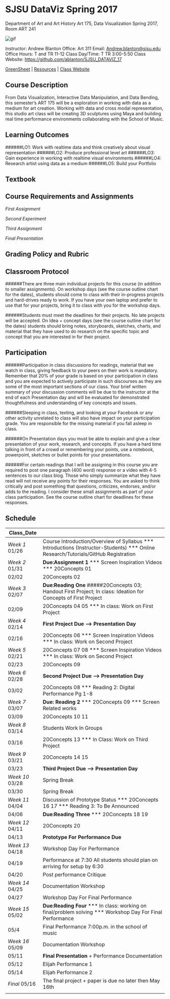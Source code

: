 **SJSU DataViz Spring 2017**
======================
Department of Art and Art History
Art 175, Data Visualization Spring 2017, Room ART 241

![gif](http://i.imgur.com/zdzDxsA.gif)

Instructor: Andrew Blanton
Office: Art 311
Email: Andrew.blanton@sjsu.edu
Office Hours: T and TR 11-12
Class Day/Time: T TR 3:00-5:50
Class Website: https://github.com/ablanton/SJSU_DATAVIZ_17

[GreenSheet](https://github.com/ablanton/SJSU_DATAVIZ_17/blob/master/GREENSHEET.md)
| [Resources](https://github.com/ablanton/SJSU_DATAVIZ_17/blob/master/RESOURCES.md)
| [Class Website](https://github.com/ablanton/SJSU_DATAVIZ_17)

Course Description
------------------
From Data Visualization, Interactive Data Manipulation, and Data Bending, this semester’s ART 175 will be a exploration in working with data as a medium for art creation. Working with data and cross modal representation, this studio art class will be creating 3D sculptures using Maya and building real time performance environments collaborating with the School of Music.

Learning Outcomes
-----------------

######LO1: Work with realtime data and think creatively about visual representation
######LO2: Produce professional level art
######LO3: Gain experience in working with realtime visual environments
######LO4: Research artist using data as a medium
######LO5: Build your Portfolio

Textbook
--------

Course Requirements and Assignments
-----------------------------------

*First Assignment*

*Second Experiment*

*Third Assignment*

*Final Presentation*

Grading Policy and Rubric
-------------------------

Classroom Protocol
------------------

######There are three main individual projects for this course (in addition to smaller assignments). On workshop days (see the course outline chart for the dates), students should come to class with their in-progress projects and hard-drives ready to work. If you have your own laptop and prefer to use that for your projects, bring it to class with you for the workshop days.

######Students must meet the deadlines for their projects. No late projects will be accepted. On Idea + concept days (see the course outline chart for the dates) students should bring notes, storyboards, sketches, charts, and material that they have used to do research on the specific topic and concept that you are interested in for their project.

Participation
-------------

######Participation in class discussions for readings, material that we watch in class, giving feedback to your peers on their work is mandatory. Remember that 20% of your grade is based on your participation in class and you are expected to actively participate in such discourses as they are some of the most important sections of our class. Your brief written summary of your discussion comments will be due to the instructor at the end of each Presentation day and will be evaluated for demonstrated thoughtfulness and understanding of key concepts and issues.

######Sleeping in class, texting, and looking at your Facebook or any other activity unrelated to class will also have impact on your participation grade. You are responsible for the missing material if you fall asleep in class.

######On Presentation days you must be able to explain and give a clear presentation of your work, research, and concepts. If you have a hard time talking in front of a crowd or remembering your points, use a notebook, powerpoint, sketches or bullet points for your presentations.

######For certain readings that I will be assigning in this course you are required to post one paragraph (400 word) response or a video with 4-5 sentences to our class blog. Those who simply summarize what they have read will not receive any points for their responses. You are asked to think critically and post something that questions, criticizes, endorses, and/or adds to the reading. I consider these small assignments as part of your class participation. See the course outline chart for deadlines for these responses.

Schedule
--------

| Class_Date          |                                                                                                                                                                        |
| ------------------- |----------------------------------------------------------------------------------------------------------------------------------------------------------------------|
| *Week 1* 01/26      | Course Introduction/Overview of Syllabus *** Introductions (Instructor-Students) *** Online Research/Tutorials/GitHub Registration                                     |
| *Week 2* 01/31      | **Due:Assignment 1** *** Screen Inspiration Videos *** 20Concepts 01                                                        |
| 02/02               | 20Concepts 02 |
| *Week 3* 02/07      | **Due:Reading One** #####20Concepts 03; Handout First Project; In class: Ideation for Concepts of First Project |
| 02/09               | 20Concepts 04 05 *** In class: Work on First Project |
| *Week 4* 02/14      | **First Project Due --> Presentation Day** |
| 02/16               | 20Concepts 06 *** Screen Inspiration Videos *** In class: Work on Second Project |
| *Week 5* 02/21      | 20Concepts 07 08 *** Screen Inspiration Videos *** In class: Work on Second Project |
| 02/23               | 20Concepts 09 |
| *Week 6* 02/28      | **Second Project Due --> Presentation Day** |
| 03/02               | 20Concepts 08 *** Reading 2: Digital Performance Pg 1-8 |
| *Week 7* 03/07      | **Due: Reading 2** *** 20Concepts 09 *** Screen Related works |
| 03/09               | 20Concepts 10 11 |
| *Week 8* 03/14      | Students Work In Groups |
| 03/16               | 20Concepts 13 *** In Class: Work on Third Project |
| *Week 9* 03/21      | 20Concepts 14 15 |
| 03/23               | **Third Project Due --> Presentation Day** |
| *Week 10* 03/28     | Spring Break |
| 03/30               | Spring Break |
| *Week 11* 04/04     | Discussion of Prototype Status *** 20Concepts 16 17 *** Reading 3: To Be Announced |
| 04/06               | **Due:Reading Three** *** 20Concepts 18 19 |
| *Week 12* 04/11     | 20Concepts 20 |
| 04/13               | **Prototype For Performance Due** |
| *Week 13* 04/18     | Workshop Day For Performance |
| 04/19               | Performance at 7:30 All students should plan on arriving for setup by 6:30 |
| 04/20               | Post performance Critique |
| *Week 14* 04/25     | Documentation Workshop |
| 04/27               | Workshop Day For Final Performance |
| *Week 15* 05/02     | **Due:Reading Four** *** In class: working on final/problem solving *** Workshop Day For Final Performance |
| 05/4                | Final Performance 7:00p.m. in the school of music |
| *Week 16* 05/09     | Documentation Workshop |
| 05/11               | **Final Presentation** + Performance Documentation |
| 05/12               | Elijah Performance 1 |
| 05/14               | Elijah Performance 2 |
| *Final*  05/16      | The final project + paper is due no later then May 16th |
|                  |  |
